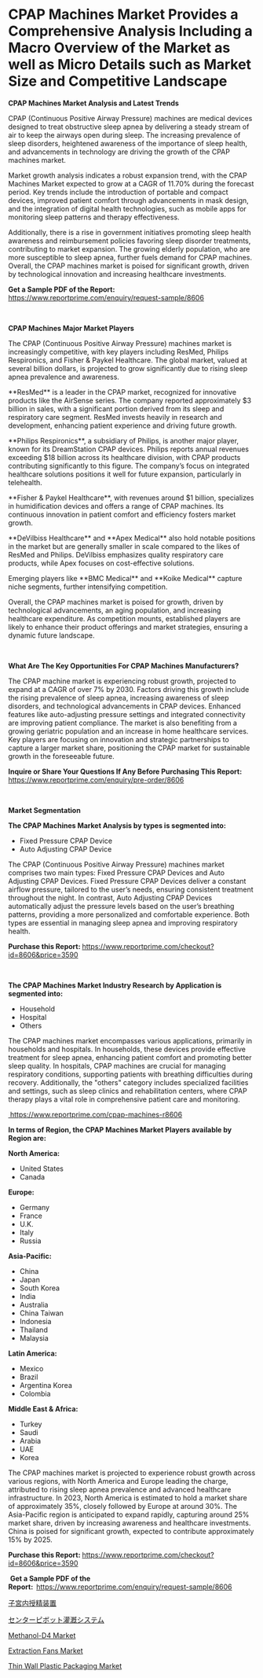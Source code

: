 <p><h1>CPAP Machines Market Provides a Comprehensive Analysis Including a Macro Overview of the Market as well as Micro Details such as Market Size and Competitive Landscape</h1></p><p><strong>CPAP Machines Market Analysis and Latest Trends</strong></p>
<p><p>CPAP (Continuous Positive Airway Pressure) machines are medical devices designed to treat obstructive sleep apnea by delivering a steady stream of air to keep the airways open during sleep. The increasing prevalence of sleep disorders, heightened awareness of the importance of sleep health, and advancements in technology are driving the growth of the CPAP machines market.</p><p>Market growth analysis indicates a robust expansion trend, with the CPAP Machines Market expected to grow at a CAGR of 11.70% during the forecast period. Key trends include the introduction of portable and compact devices, improved patient comfort through advancements in mask design, and the integration of digital health technologies, such as mobile apps for monitoring sleep patterns and therapy effectiveness. </p><p>Additionally, there is a rise in government initiatives promoting sleep health awareness and reimbursement policies favoring sleep disorder treatments, contributing to market expansion. The growing elderly population, who are more susceptible to sleep apnea, further fuels demand for CPAP machines. Overall, the CPAP machines market is poised for significant growth, driven by technological innovation and increasing healthcare investments.</p></p>
<p><strong>Get a Sample PDF of the Report:&nbsp;</strong> <a href="https://www.reportprime.com/enquiry/request-sample/8606">https://www.reportprime.com/enquiry/request-sample/8606</a></p>
<p>&nbsp;</p>
<p><strong>CPAP Machines Major Market Players</strong></p>
<p><p>The CPAP (Continuous Positive Airway Pressure) machines market is increasingly competitive, with key players including ResMed, Philips Respironics, and Fisher & Paykel Healthcare. The global market, valued at several billion dollars, is projected to grow significantly due to rising sleep apnea prevalence and awareness.</p><p>**ResMed** is a leader in the CPAP market, recognized for innovative products like the AirSense series. The company reported approximately $3 billion in sales, with a significant portion derived from its sleep and respiratory care segment. ResMed invests heavily in research and development, enhancing patient experience and driving future growth.</p><p>**Philips Respironics**, a subsidiary of Philips, is another major player, known for its DreamStation CPAP devices. Philips reports annual revenues exceeding $18 billion across its healthcare division, with CPAP products contributing significantly to this figure. The company’s focus on integrated healthcare solutions positions it well for future expansion, particularly in telehealth.</p><p>**Fisher & Paykel Healthcare**, with revenues around $1 billion, specializes in humidification devices and offers a range of CPAP machines. Its continuous innovation in patient comfort and efficiency fosters market growth.</p><p>**DeVilbiss Healthcare** and **Apex Medical** also hold notable positions in the market but are generally smaller in scale compared to the likes of ResMed and Philips. DeVilbiss emphasizes quality respiratory care products, while Apex focuses on cost-effective solutions.</p><p>Emerging players like **BMC Medical** and **Koike Medical** capture niche segments, further intensifying competition. </p><p>Overall, the CPAP machines market is poised for growth, driven by technological advancements, an aging population, and increasing healthcare expenditure. As competition mounts, established players are likely to enhance their product offerings and market strategies, ensuring a dynamic future landscape.</p></p>
<p>&nbsp;</p>
<p><strong>What Are The Key Opportunities For CPAP Machines Manufacturers?</strong></p>
<p><p>The CPAP machine market is experiencing robust growth, projected to expand at a CAGR of over 7% by 2030. Factors driving this growth include the rising prevalence of sleep apnea, increasing awareness of sleep disorders, and technological advancements in CPAP devices. Enhanced features like auto-adjusting pressure settings and integrated connectivity are improving patient compliance. The market is also benefiting from a growing geriatric population and an increase in home healthcare services. Key players are focusing on innovation and strategic partnerships to capture a larger market share, positioning the CPAP market for sustainable growth in the foreseeable future.</p></p>
<p><strong>Inquire or Share Your Questions If Any Before Purchasing This Report:</strong> <a href="https://www.reportprime.com/enquiry/pre-order/8606">https://www.reportprime.com/enquiry/pre-order/8606</a></p>
<p>&nbsp;</p>
<p><strong>Market Segmentation</strong></p>
<p><strong>The CPAP Machines Market Analysis by types is segmented into:</strong></p>
<p><ul><li>Fixed Pressure CPAP Device</li><li>Auto Adjusting CPAP Device</li></ul></p>
<p><p>The CPAP (Continuous Positive Airway Pressure) machines market comprises two main types: Fixed Pressure CPAP Devices and Auto Adjusting CPAP Devices. Fixed Pressure CPAP Devices deliver a constant airflow pressure, tailored to the user’s needs, ensuring consistent treatment throughout the night. In contrast, Auto Adjusting CPAP Devices automatically adjust the pressure levels based on the user’s breathing patterns, providing a more personalized and comfortable experience. Both types are essential in managing sleep apnea and improving respiratory health.</p></p>
<p><strong>Purchase this Report:&nbsp;</strong><a href="https://www.reportprime.com/checkout?id=8606&price=3590">https://www.reportprime.com/checkout?id=8606&price=3590</a></p>
<p>&nbsp;</p>
<p><strong>The CPAP Machines Market Industry Research by Application is segmented into:</strong></p>
<p><ul><li>Household</li><li>Hospital</li><li>Others</li></ul></p>
<p><p>The CPAP machines market encompasses various applications, primarily in households and hospitals. In households, these devices provide effective treatment for sleep apnea, enhancing patient comfort and promoting better sleep quality. In hospitals, CPAP machines are crucial for managing respiratory conditions, supporting patients with breathing difficulties during recovery. Additionally, the "others" category includes specialized facilities and settings, such as sleep clinics and rehabilitation centers, where CPAP therapy plays a vital role in comprehensive patient care and monitoring.</p></p>
<p><a href="https://www.reportprime.com/cpap-machines-r8606">&nbsp;https://www.reportprime.com/cpap-machines-r8606</a></p>
<p><strong>In terms of Region, the CPAP Machines Market Players available by Region are:</strong></p>
<p>
    <p> <strong> North America: </strong>
        <ul>
            <li>United States</li>
            <li>Canada</li>
        </ul>
        </p> 
    <p> <strong> Europe: </strong>
        <ul>
            <li>Germany</li>
            <li>France</li>
            <li>U.K.</li>
            <li>Italy</li>
            <li>Russia</li>
        </ul>
        </p> 
    <p> <strong> Asia-Pacific: </strong>
        <ul>
            <li>China</li>
            <li>Japan</li>
            <li>South Korea</li>
            <li>India</li>
            <li>Australia</li>
            <li>China Taiwan</li>
            <li>Indonesia</li>
            <li>Thailand</li>
            <li>Malaysia</li>
        </ul>
        </p> 
    <p> <strong> Latin America: </strong>
        <ul>
            <li>Mexico</li>
            <li>Brazil</li>
            <li>Argentina Korea</li>
            <li>Colombia</li>
        </ul>
        </p> 
    <p> <strong> Middle East & Africa: </strong>
        <ul>
            <li>Turkey</li>
            <li>Saudi</li>
            <li>Arabia</li>
            <li>UAE</li>
            <li>Korea</li>
        </ul>
    </p>
    </p>
<p><p>The CPAP machines market is projected to experience robust growth across various regions, with North America and Europe leading the charge, attributed to rising sleep apnea prevalence and advanced healthcare infrastructure. In 2023, North America is estimated to hold a market share of approximately 35%, closely followed by Europe at around 30%. The Asia-Pacific region is anticipated to expand rapidly, capturing around 25% market share, driven by increasing awareness and healthcare investments. China is poised for significant growth, expected to contribute approximately 15% by 2025.</p></p>
<p><strong>Purchase this Report: </strong><a href="https://www.reportprime.com/checkout?id=8606&price=3590">https://www.reportprime.com/checkout?id=8606&price=3590</a></p>
<p>&nbsp;<strong>Get a Sample PDF of the Report:&nbsp;&nbsp;</strong><a href="https://www.reportprime.com/enquiry/request-sample/8606">https://www.reportprime.com/enquiry/request-sample/8606</a></p>
<p><strong></strong></p>
<p><p><a href="https://medium.com/@johnson154chris/intrauterine-insemination-device-market-%E3%81%AE%E3%82%B0%E3%83%AD%E3%83%BC%E3%83%90%E3%83%AB%E5%B8%82%E5%A0%B4%E6%A6%82%E8%A6%81%E3%81%AF-%E4%B8%96%E7%95%8C%E3%81%8A%E3%82%88%E3%81%B3%E4%B8%BB%E8%A6%81%E5%B8%82%E5%A0%B4%E3%81%AB%E3%81%8A%E3%81%91%E3%82%8B%E6%A5%AD%E7%95%8C%E3%81%AB%E5%BD%B1%E9%9F%BF%E3%82%92%E4%B8%8E%E3%81%88%E3%82%8B%E4%B8%BB%E8%A6%81%E3%81%AA%E3%83%88%E3%83%AC%E3%83%B3%E3%83%89%E3%81%AB%E3%81%A4%E3%81%84%E3%81%A6-%E7%8B%AC%E8%87%AA%E3%81%AE%E8%A6%96%E7%82%B9%E3%82%92%E6%8F%90%E4%BE%9B%E3%81%97%E3%81%BE%E3%81%99-b776a53d6663">子宮内授精装置</a></p><p><a href="https://medium.com/@johnson154chris/centre-pivot-irrigation-system-market-%E3%81%AE%E3%82%B0%E3%83%AD%E3%83%BC%E3%83%90%E3%83%AB%E5%B8%82%E5%A0%B4%E6%A6%82%E8%A6%81%E3%81%AF-%E4%B8%96%E7%95%8C%E3%81%8A%E3%82%88%E3%81%B3%E4%B8%BB%E8%A6%81%E5%B8%82%E5%A0%B4%E3%81%AB%E3%81%8A%E3%81%91%E3%82%8B%E6%A5%AD%E7%95%8C%E3%81%AB%E5%BD%B1%E9%9F%BF%E3%82%92%E4%B8%8E%E3%81%88%E3%82%8B%E4%B8%BB%E8%A6%81%E3%81%AA%E3%83%88%E3%83%AC%E3%83%B3%E3%83%89%E3%81%AB%E3%81%A4%E3%81%84%E3%81%A6-%E7%8B%AC%E8%87%AA%E3%81%AE%E8%A6%96%E7%82%B9%E3%82%92%E6%8F%90%E4%BE%9B%E3%81%97%E3%81%BE%E3%81%99-1ba6f7a17ab4">センターピボット灌漑システム</a></p><p><a href="https://issuu.com/reportprime-2/docs/methanol-d4-market-size-2030.pptx_f4cb0568d5ae3c">Methanol-D4 Market</a></p><p><a href="https://www.linkedin.com/pulse/what-innovations-shaping-extraction-fans-market-application-fxxif?trackingId=xsXin%2FiYR8%2B1XSYQ3d%2BPSg%3D%3D">Extraction Fans Market</a></p><p><a href="https://medium.com/@usopmask_4716/the-comprehensive-thin-wall-plastic-packaging-market-research-report-is-essential-for-b6028b9b8662">Thin Wall Plastic Packaging Market</a></p></p>